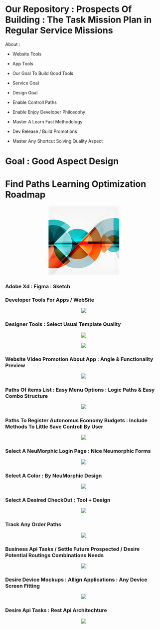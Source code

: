 # Our Repository : Prospects Of Building : The Task Mission Plan in Regular Service Missions


About :

- Website Tools

- App Tools 

- Our Goal To Build Good Tools

- Service Goal

- Design Goal 

- Enable Controll Paths 

- Enable Enjoy Developer Philosophy

- Master A Learn Fast Methodology 
- Dev Release / Build Promotions 

- Master Any Shortcut Solving Quality Aspect



<h1> Goal : Good Aspect Design </h1>

<h1> Find Paths Learning Optimization Roadmap </h1>

<p align="center">
  <a>
    <img src="https://github.com/CultureSupport/CultureSupport/blob/6323d49cca656684fb8c24f9e916d981f98d6615/images%20(1).jpeg">
  </a>
</p>




<h3> Adobe Xd : Figma : Sketch</h3>

<h3> Developer Tools For Apps / WebSite </h3>

<p align="center">
  <a>
    <img src="https://miro.medium.com/max/800/1*FSpnZBqwcCzq2gIh13xU1g.png">
  </a>
</p>




<h3> Designer Tools : Select Usual Template Quality </h3>



<p align="center">
  <a>
    <img src="https://i.pinimg.com/originals/f1/fc/ce/f1fcceaca4d645fea0c42428fc7f00fa.png">
  </a>
</p>


<p align="center">
  <a>
    <img src="https://designshack.net/wp-content/uploads/Online-Courses-App-UI-Adobe-XD-Templates.jpg">
  </a>
</p>


<h3> Website Video Promotion About App : Angle & Functionality Preview</h3>



<p align="center">
  <a>
    <img src="https://cdn.designrush.com/uploads/users/customer-2/image_1519926513_j5h2pfqgwDF7w4772EOFnLH3HrVhggA3rWbhvLhc.gif">
  </a>
</p>




<h3> Paths Of items List : Easy Menu Options : Logic Paths & Easy Combo Structure </h3>



<p align="center">
  <a>
    <img src="https://cdn.dribbble.com/users/1954038/screenshots/5584600/phone-animation.gif">
  </a>
</p>




<h3> Paths To Register Autonomus Economy Budgets : Include Methods To Little Save Controll By User </h3>



<p align="center">
  <a>
    <img src="https://cdn.dribbble.com/users/2200532/screenshots/11949103/media/fe4a9e5932e441a24e2bc65f67531db0.gif">
  </a>
</p>





<h3> Select A NeuMorphic Login Page :  Nice Neumorphic Forms </h3>



<p align="center">
  <a>
    <img src="https://cdn.dribbble.com/users/2500535/screenshots/11652917/media/eb1ec8111fac6ee8e970f2808f3f5435.png?compress=1&resize=400x300">
  </a>
</p>



<h3> Select A Color : By NeuMorphic Design  </h3>



<p align="center">
  <a>
    <img src="https://i0.wp.com/cssscript.com/wp-content/uploads/2020/02/neumorph.scss-Form-Fields.png?fit=921%2C616&ssl=1">
  </a>
</p>


<h3> Select A Desired CheckOut : Tool + Design  </h3>



<p align="center">
  <a>
    <img src="https://figmaelements.com/wp-content/uploads/2021/01/figma-stripe-checkout-template.png">
  </a>
</p>




<h3> Track Any Order Paths   </h3>



<p align="center">
  <a>
    <img src="https://xdresources.co/media/pages/resources/delivery-truck-app-adobe-xd-auto-anima-free-download/3792425216-1605194738/cover-800x600-crop-1-q90.png">
  </a>
</p>








<h3> Business Api Tasks / Settle Future Prospected / Desire Potential Routings Combinations Needs </h3>



<p align="center">
  <a>
    <img src="https://appinventiv.com/wp-content/uploads/sites/1/2018/05/A-Complete-Guide-to-API-Development.png">
  </a>
</p>





<h3> Desire Device Mockups : Allign Applications  : Any Device Screen Fitting  </h3>



<p align="center">
  <a>
    <img src="https://blogs.mulesoft.com/wp-content/uploads/api-connect-devices.png">
  </a>
</p>





<h3> Desire Api Tasks : Rest Api Architechture  </h3>



<p align="center">
  <a>
    <img src="https://www.nicepng.com/png/detail/380-3804700_the-api-itself-consists-of-two-calls-rest.png">
  </a>
</p>






